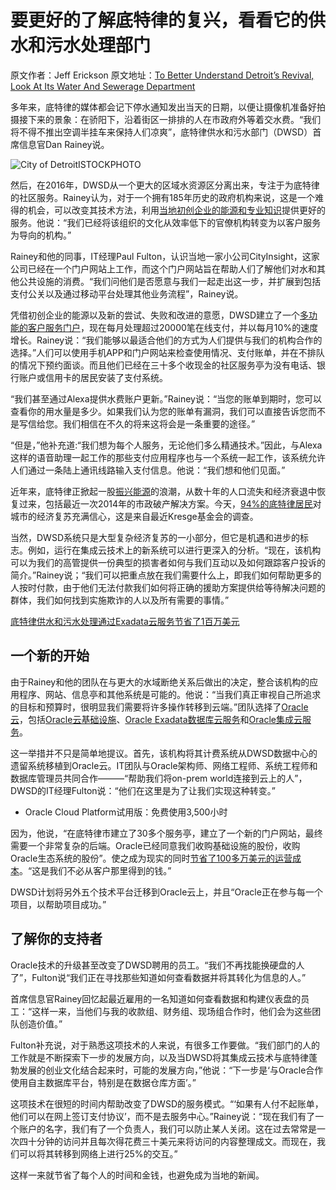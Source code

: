 # 要更好的了解底特律的复兴，看看它的供水和污水处理部门

原文作者：Jeff Erickson
原文地址：[To Better Understand Detroit’s Revival, Look At Its Water And Sewerage Department](https://www.forbes.com/sites/oracle/2018/10/09/to-better-understand-detroits-revival-look-at-its-water-and-sewerage-department/#1b4fde85d63e)


多年来，底特律的媒体都会记下停水通知发出当天的日期，以便让摄像机准备好拍摄接下来的景象：在骄阳下，沿着街区一排排的人在市政府外等着交水费。“我们将不得不推出空调半挂车来保持人们凉爽”，底特律供水和污水部门（DWSD）首席信息官Dan Rainey说。

![City of DetroitISTOCKPHOTO](https://specials-images.forbesimg.com/imageserve/5bbbe379a7ea4342a949d569/960x0.jpg?fit=scale)


然后，在2016年，DWSD从一个更大的区域水资源区分离出来，专注于为底特律的社区服务。Rainey认为，对于一个拥有185年历史的政府机构来说，这是一个难得的机会，可以改变其技术方法，利用[当地初创企业的能源和专业知识](https://www.crainsdetroit.com/article/20171111/blog106/644716/cityinsight-creates-app-to-help-boost-detroit-water-bill-payments)提供更好的服务。他说：“我们已经将该组织的文化从效率低下的官僚机构转变为以客户服务为导向的机构。”




Rainey和他的同事，IT经理Paul Fulton，认识当地一家小公司CityInsight，这家公司已经在一个门户网站上工作，而这个门户网站旨在帮助人们了解他们对水和其他公共设施的消费。“我们问他们是否愿意与我们一起走出这一步，并扩展到包括支付公关以及通过移动平台处理其他业务流程”，Rainey说。




凭借初创企业的能源以及新的尝试、失败和改进的意愿，DWSD建立了一个[多功能的客户服务门户](https://detroitmi.gov/departments/water-and-sewerage-department/customer-care/where-do-i-pay)，现在每月处理超过20000笔在线支付，并以每月10%的速度增长。Rainey说：“我们能够以最适合他们的方式为人们提供与我们的机构合作的选择。”人们可以使用手机APP和门户网站来检查使用情况、支付账单，并在不排队的情况下预约面谈。而且他们已经在三十多个收现金的社区服务亭为没有电话、银行账户或信用卡的居民安装了支付系统。




“我们甚至通过Alexa提供水费账户更新。”Rainey说：“当您的账单到期时，您可以查看你的用水量是多少。如果我们认为您的账单有漏洞，我们可以直接告诉您而不是写信给您。我们相信在不久的将来这将会是一条重要的途径。”




“但是，”他补充道:“我们想为每个人服务，无论他们多么精通技术。”因此，与Alexa这样的语音助理一起工作的那些支付应用程序也与一个系统一起工作，该系统允许人们通过一条陆上通讯线路输入支付信息。他说：“我们想和他们见面。”




近年来，底特律正掀起一股[振兴能源](https://www.detroitnews.com/story/business/columnists/daniel-howes/2018/05/10/biggest-believers-detroit-revival-detroiters/34779837/)的浪潮，从数十年的人口流失和经济衰退中恢复过来，包括最近一次2014年的市政破产解决方案。今天，[94%的底特律居民](https://kresge.org/dri2018/)对城市的经济复苏充满信心，这是来自最近Kresge基金会的调查。




当然，DWSD系统只是大型复杂经济复苏的一小部分，但它是机遇和进步的标志。例如，运行在集成云技术上的新系统可以进行更深入的分析。“现在，该机构可以为我们的高管提供一份典型的损害者如何与我们互动以及如何跟踪客户投诉的简介。”Rainey说；“我们可以把重点放在我们需要什么上，即我们如何帮助更多的人按时付款，由于他们无法付款我们如何将正确的援助方案提供给等待解决问题的群体，我们如何找到实施欺诈的人以及所有需要的事情。”



[底特律供水和污水处理通过Exadata云服务节省了1百万美元](https://youtu.be/G93AHEB71AA)


## 一个新的开始


由于Rainey和他的团队在与更大的水域断绝关系后做出的决定，整合该机构的应用程序、网站、信息亭和其他系统是可能的。他说：“当我们真正审视自己所追求的目标和预算时，很明显我们需要将许多操作转移到云端。”团队选择了[Oracle云](https://cloud.oracle.com/tryit)，包括[Oracle云基础设施](https://www.oracle.com/cloud/)、[Oracle Exadata数据库云服务](https://www.oracle.com/engineered-systems/exadata/cloud-service/?pcode=WWMK180119P00044&source=:ex:nc:::RC_WWMK180119P00044:Forbesexadata&SC=:ex:nc:::RC_WWMK180119P00044:Forbesexadata)和[Oracle集成云服务](https://cloud.oracle.com/OIC?source=:ex:nc:::RC_WWMK180119P00044:ForbesOICDetroit&SC=:ex:nc:::RC_WWMK180119P00044:ForbesOICDetroit&pcode=WWMK180119P00044)。




这一举措并不只是简单地提议。首先，该机构将其计费系统从DWSD数据中心的遗留系统移植到Oracle云。IT团队与Oracle架构师、网络工程师、系统工程师和数据库管理员共同合作———“帮助我们将on-prem world连接到云上的人”，DWSD的IT经理Fulton说：“他们在这里是为了让我们实现这种转变。”


+ Oracle Cloud Platform试用版：免费使用3,500小时


因为，他说，“在底特律市建立了30多个服务亭，建立了一个新的门户网站，最终需要一个非常复杂的后端。Oracle已经同意我们收购基础设施的股份，收购Oracle生态系统的股份”。使之成为现实的同时[节省了100多万美元的运营成本](https://www.prnewswire.com/news-releases/oracle-cloud-helps-detroit-save-1-million-300703000.html)。“这是我们不必从客户那里得到的钱。”




DWSD计划将另外五个技术平台迁移到Oracle云上，并且“Oracle正在参与每一个项目，以帮助项目成功。”


## 了解你的支持者


Oracle技术的升级甚至改变了DWSD聘用的员工。“我们不再找能换硬盘的人了”，Fulton说“我们正在寻找那些知道如何查看数据并将其转化为信息的人。”




首席信息官Rainey回忆起最近雇用的一名知道如何查看数据和构建仪表盘的员工：“这样一来，当他们与我的收款组、财务组、现场组合作时，他们会为这些团队创造价值。”




Fulton补充说，对于熟悉这项技术的人来说，有很多工作要做。“我们部门的人的工作就是不断探索下一步的发展方向，以及当DWSD将其集成云技术与底特律蓬勃发展的创业文化结合起来时，可能的发展方向，”他说：“下一步是‘与Oracle合作使用自主数据库平台，特别是在数据仓库方面’。”




这项技术在很短的时间内帮助改变了DWSD的服务模式。“‘如果有人付不起账单，他们可以在网上签订支付协议’，而不是去服务中心。”Rainey说：“现在我们有了一个账户的名字，我们有了一个负责人，我们可以防止某人关闭。这在过去常常是一次四十分钟的访问并且每次得花费三十美元来将访问的内容整理成文。而现在，我们可以将其转移到网络上进行25%的交互。”




这样一来就节省了每个人的时间和金钱，也避免成为当地的新闻。
